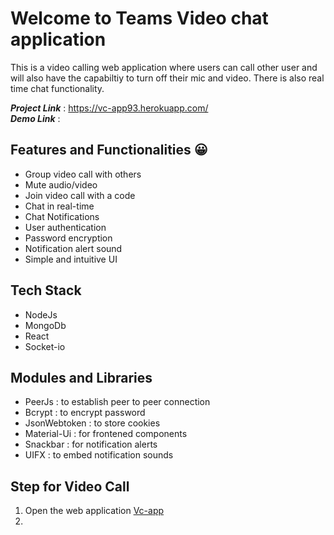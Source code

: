
# **Welcome to Teams Video chat application** 

This is a video calling web application where users can call other user and will also have the capabiltiy to turn off their mic and video. There is also real time chat functionality. 

**_Project Link_** : https://vc-app93.herokuapp.com/
</br>
**_Demo Link_** :

## Features and Functionalities 😀
- Group video call with others
- Mute audio/video
- Join video call with a code
- Chat in real-time
- Chat Notifications
- User authentication 
- Password encryption  
- Notification alert sound
- Simple and intuitive UI


## Tech Stack 
- NodeJs
- MongoDb
- React 
- Socket-io

## Modules and Libraries 
- PeerJs : to establish peer to peer connection
- Bcrypt : to encrypt password
- JsonWebtoken : to store cookies
- Material-Ui : for frontened components
- Snackbar : for notification alerts 
- UIFX : to embed notification sounds

## Step for Video Call 
1. Open the web application [Vc-app](https://vc-app93.herokuapp.com/)
2. 







